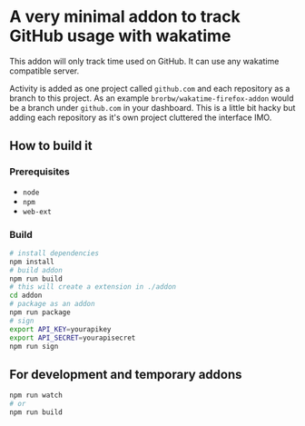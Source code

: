 # A very minimal addon to track GitHub usage with wakatime

This addon will only track time used on GitHub. It can use any wakatime compatible server.

Activity is added as one project called `github.com` and each repository as a branch to this project. As an example `brorbw/wakatime-firefox-addon` would be a branch under `github.com` in your dashboard. This is a little bit hacky but adding each repository as it's own project cluttered the interface IMO.

## How to build it

### Prerequisites

- `node`
- `npm`
- `web-ext`

### Build

```sh
# install dependencies
npm install
# build addon
npm run build
# this will create a extension in ./addon
cd addon
# package as an addon
npm run package
# sign
export API_KEY=yourapikey
export API_SECRET=yourapisecret
npm run sign
```

## For development and temporary addons

```sh
npm run watch
# or
npm run build
```
